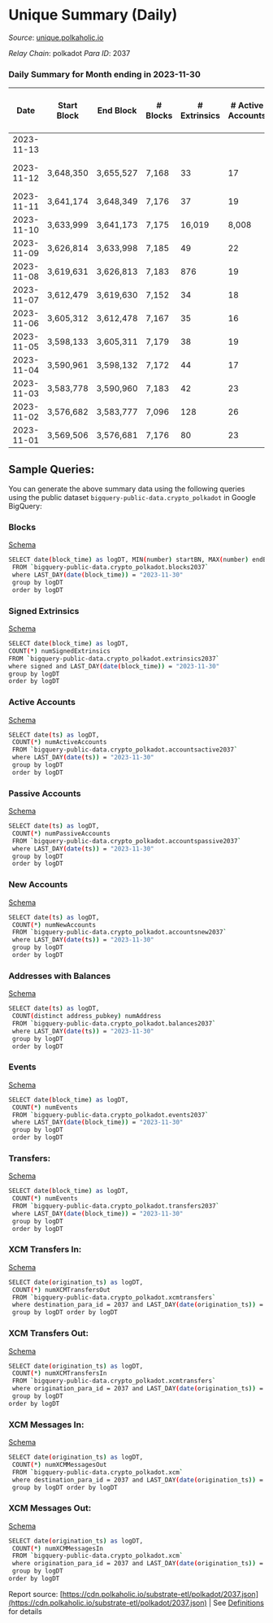 # Unique Summary (Daily)

_Source_: [unique.polkaholic.io](https://unique.polkaholic.io)

*Relay Chain*: polkadot
*Para ID*: 2037



### Daily Summary for Month ending in 2023-11-30


| Date    | Start Block | End Block | # Blocks | # Extrinsics | # Active Accounts | # Passive Accounts | # New Accounts | # Addresses | # Events  | # Transfers ($USD) | # XCM Transfers In ($USD) | # XCM Transfers Out ($USD) | # XCM In | # XCM Out | Issues |
|---------|-------------|-----------|----------|--------------|-------------------|--------------------|----------------|-------------|-----------|--------------------|---------------------------|----------------------------|----------|-----------|--------|
| 2023-11-13 |  |  |  |  |  |  |  |  |  |   |   |   |  |  |  |
| 2023-11-12 | 3,648,350 | 3,655,527 | 7,168 | 33 | 17 |  |  | 33,057 | 18,766 | 1,135  |   | 1  |  | 2 | 10 missing (0.14%) |
| 2023-11-11 | 3,641,174 | 3,648,349 | 7,176 | 37 | 19 |  | 1 | 33,057 | 18,775 | 1,133  |   | 2  |  | 2 |  |
| 2023-11-10 | 3,633,999 | 3,641,173 | 7,175 | 16,019 | 8,008 |  |  | 33,056 | 114,861 | 1,123  |   |   |  |  |  |
| 2023-11-09 | 3,626,814 | 3,633,998 | 7,185 | 49 | 22 |  | 7 | 33,056 | 18,921 | 1,145  | 5  |   | 5 |  |  |
| 2023-11-08 | 3,619,631 | 3,626,813 | 7,183 | 876 | 19 |  |  | 33,049 | 123,063 | 1,131  | 4  | 1  | 4 | 1 |  |
| 2023-11-07 | 3,612,479 | 3,619,630 | 7,152 | 34 | 18 |  | 1 | 33,047 | 18,692 | 1,121  | 1  |   | 1 |  |  |
| 2023-11-06 | 3,605,312 | 3,612,478 | 7,167 | 35 | 16 |  | 5 | 33,046 | 19,051 | 1,122  | 2  |   | 2 |  |  |
| 2023-11-05 | 3,598,133 | 3,605,311 | 7,179 | 38 | 19 |  |  | 33,041 | 18,739 | 1,115  | 2  |   | 2 |  |  |
| 2023-11-04 | 3,590,961 | 3,598,132 | 7,172 | 44 | 17 |  | 3 | 33,042 | 18,798 | 1,133  | 3  |   | 3 |  |  |
| 2023-11-03 | 3,583,778 | 3,590,960 | 7,183 | 42 | 23 |  | 2 | 33,039 | 15,808 | 127  |   | 3  |  | 3 |  |
| 2023-11-02 | 3,576,682 | 3,583,777 | 7,096 | 128 | 26 |  | 5 | 33,038 | 19,398 | 1,008  | 3  |   | 4 |  |  |
| 2023-11-01 | 3,569,506 | 3,576,681 | 7,176 | 80 | 23 |  | 1 | 33,033 | 19,123 | 1,110  | 1  | 2  | 1 | 2 |  |

## Sample Queries:
You can generate the above summary data using the following queries using the public dataset `bigquery-public-data.crypto_polkadot` in Google BigQuery:


### Blocks 

[Schema](https://github.com/colorfulnotion/substrate-etl/blob/main/schema/blocks.json)

```bash
SELECT date(block_time) as logDT, MIN(number) startBN, MAX(number) endBN, COUNT(*) numBlocks 
 FROM `bigquery-public-data.crypto_polkadot.blocks2037`  
 where LAST_DAY(date(block_time)) = "2023-11-30" 
 group by logDT 
 order by logDT
```

### Signed Extrinsics 

[Schema](https://github.com/colorfulnotion/substrate-etl/blob/main/schema/extrinsics.json)

```bash
SELECT date(block_time) as logDT, 
COUNT(*) numSignedExtrinsics 
FROM `bigquery-public-data.crypto_polkadot.extrinsics2037`  
where signed and LAST_DAY(date(block_time)) = "2023-11-30" 
group by logDT 
order by logDT
```

### Active Accounts 

[Schema](https://github.com/colorfulnotion/substrate-etl/blob/main/schema/accountsactive.json)

```bash
SELECT date(ts) as logDT, 
 COUNT(*) numActiveAccounts 
 FROM `bigquery-public-data.crypto_polkadot.accountsactive2037` 
 where LAST_DAY(date(ts)) = "2023-11-30" 
 group by logDT 
 order by logDT
```

### Passive Accounts 

[Schema](https://github.com/colorfulnotion/substrate-etl/blob/main/schema/accountspassive.json)

```bash
SELECT date(ts) as logDT, 
 COUNT(*) numPassiveAccounts 
 FROM `bigquery-public-data.crypto_polkadot.accountspassive2037` 
 where LAST_DAY(date(ts)) = "2023-11-30" 
 group by logDT 
 order by logDT
```

### New Accounts 

[Schema](https://github.com/colorfulnotion/substrate-etl/blob/main/schema/accountsnew.json)

```bash
SELECT date(ts) as logDT, 
 COUNT(*) numNewAccounts 
 FROM `bigquery-public-data.crypto_polkadot.accountsnew2037` 
 where LAST_DAY(date(ts)) = "2023-11-30" 
 group by logDT
 order by logDT
```

### Addresses with Balances 

[Schema](https://github.com/colorfulnotion/substrate-etl/blob/main/schema/balances.json)

```bash
SELECT date(ts) as logDT,
 COUNT(distinct address_pubkey) numAddress 
 FROM `bigquery-public-data.crypto_polkadot.balances2037` 
 where LAST_DAY(date(ts)) = "2023-11-30" 
 group by logDT 
 order by logDT
```

### Events 

[Schema](https://github.com/colorfulnotion/substrate-etl/blob/main/schema/events.json)

```bash
SELECT date(block_time) as logDT, 
 COUNT(*) numEvents 
 FROM `bigquery-public-data.crypto_polkadot.events2037` 
 where LAST_DAY(date(block_time)) = "2023-11-30" 
 group by logDT 
 order by logDT
```

### Transfers:

[Schema](https://github.com/colorfulnotion/substrate-etl/blob/main/schema/transfers.json)

```bash
SELECT date(block_time) as logDT, 
 COUNT(*) numEvents 
 FROM `bigquery-public-data.crypto_polkadot.transfers2037` 
 where LAST_DAY(date(block_time)) = "2023-11-30" 
 group by logDT 
 order by logDT
```

### XCM Transfers In: 

[Schema](https://github.com/colorfulnotion/substrate-etl/blob/main/schema/xcmtransfers.json)

```bash
SELECT date(origination_ts) as logDT, 
 COUNT(*) numXCMTransfersOut 
 FROM `bigquery-public-data.crypto_polkadot.xcmtransfers` 
 where destination_para_id = 2037 and LAST_DAY(date(origination_ts)) = "2023-11-30" 
 group by logDT order by logDT
```

### XCM Transfers Out: 

[Schema](https://github.com/colorfulnotion/substrate-etl/blob/main/schema/xcmtransfers.json)

```bash
SELECT date(origination_ts) as logDT, 
 COUNT(*) numXCMTransfersIn 
 FROM `bigquery-public-data.crypto_polkadot.xcmtransfers` 
 where origination_para_id = 2037 and LAST_DAY(date(origination_ts)) = "2023-11-30" 
 group by logDT 
order by logDT
```

### XCM Messages In: 

[Schema](https://github.com/colorfulnotion/substrate-etl/blob/main/schema/xcm.json)

```bash
SELECT date(origination_ts) as logDT, 
 COUNT(*) numXCMMessagesOut 
 FROM `bigquery-public-data.crypto_polkadot.xcm` 
 where destination_para_id = 2037 and LAST_DAY(date(origination_ts)) = "2023-11-30" 
 group by logDT order by logDT
```

### XCM Messages Out: 

[Schema](https://github.com/colorfulnotion/substrate-etl/blob/main/schema/xcm.json)

```bash
SELECT date(origination_ts) as logDT, 
 COUNT(*) numXCMMessagesIn 
 FROM `bigquery-public-data.crypto_polkadot.xcm` 
 where origination_para_id = 2037 and LAST_DAY(date(origination_ts)) = "2023-11-30" 
 group by logDT 
order by logDT
```


Report source: [https://cdn.polkaholic.io/substrate-etl/polkadot/2037.json](https://cdn.polkaholic.io/substrate-etl/polkadot/2037.json) | See [Definitions](/DEFINITIONS.md) for details
